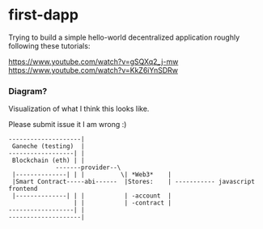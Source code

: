 # first-dapp

Trying to build a simple hello-world decentralized application roughly following these tutorials:

https://www.youtube.com/watch?v=gSQXq2_j-mw
https://www.youtube.com/watch?v=KkZ6iYnSDRw


### Diagram?

Visualization of what I think this looks like.

Please submit issue it I am wrong :)


    --------------------|
     Ganeche (testing)  |
    ------------------| |
     Blockchain (eth) | |
                 -------provider--\
     |--------------| | |          \| *Web3*    |
     |Smart Contract-----abi------  |Stores:    | ----------- javascript frontend
     |--------------| | |           | -account  |
                      | |           | -contract |
    ------------------| |
    --------------------|

